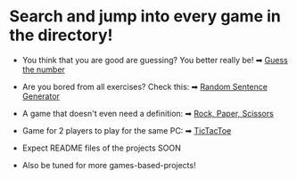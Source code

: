 # Search and jump into every game in the directory!

* You think that you are good are guessing? You better really be!
➡ [Guess the number](https://github.com/sldimitrov/GamesWithPython/tree/main/ConsoleGames/GuessTheNumber )

* Are you bored from all exercises? Check this:
➡ [Random Sentence Generator](https://github.com/sldimitrov/GamesWithPython/tree/main/ConsoleGames/RandomSentenceGenerator )

* A game that doesn't even need a definition:
➡ [Rock, Paper, Scissors](https://github.com/sldimitrov/GamesWithPython/tree/main/ConsoleGames/RockPaperScissors)

* Game for 2 players to play for the same PC:
➡ [TicTacToe](https://github.com/sldimitrov/GamesWithPython/tree/main/ConsoleGames/TicTacToe-Console )

* Expect README files of the projects SOON

* Also be tuned for more games-based-projects!
